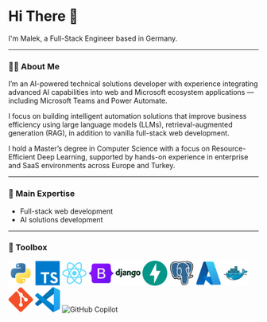 # Hi There 👋

I'm Malek, a Full-Stack Engineer based in Germany.  

---

### 👨‍💻 About Me
I’m an AI-powered technical solutions developer with experience integrating advanced AI capabilities into web and Microsoft ecosystem applications — including Microsoft Teams and Power Automate.

I focus on building intelligent automation solutions that improve business efficiency using large language models (LLMs), retrieval-augmented generation (RAG), in addition to vanilla full-stack web development. 

I hold a Master’s degree in Computer Science with a focus on Resource-Efficient Deep Learning, supported by hands-on experience in enterprise and SaaS environments across Europe and Turkey.

---

### 🚀 Main Expertise
- Full-stack web development  
- AI solutions development  

---

### 🧰 Toolbox
<p>
  <img src="https://github.com/devicons/devicon/blob/master/icons/python/python-original.svg" alt="Python" width="50" height="50"/>
  <img src="https://github.com/devicons/devicon/blob/master/icons/typescript/typescript-original.svg" alt="TypeScript" width="50" height="50"/>
  <img src="https://github.com/devicons/devicon/blob/master/icons/react/react-original.svg" alt="React" width="50" height="50"/>
  <img src="https://github.com/devicons/devicon/blob/master/icons/bootstrap/bootstrap-original.svg" alt="Bootstrap" width="50" height="50"/>
  <img src="https://github.com/devicons/devicon/blob/master/icons/django/django-plain-wordmark.svg" alt="Django" width="50" height="50"/>
  <img src="https://github.com/devicons/devicon/blob/master/icons/fastapi/fastapi-original.svg" alt="FastAPI" width="50" height="50"/>
  <img src="https://github.com/devicons/devicon/blob/master/icons/postgresql/postgresql-original.svg" alt="PostgreSQL" width="50" height="50"/>
  <img src="https://github.com/devicons/devicon/blob/master/icons/azure/azure-original.svg" alt="Azure" width="50" height="50"/>
  <img src="https://github.com/devicons/devicon/blob/master/icons/docker/docker-original.svg" alt="Docker" width="50" height="50"/>
  <img src="https://github.com/devicons/devicon/blob/master/icons/git/git-original.svg" alt="Git" width="50" height="50"/>
  <img src="https://github.com/devicons/devicon/blob/master/icons/vscode/vscode-original.svg" alt="VS Code" width="50" height="50"/>
  <img src="https://camo.githubusercontent.com/4923ee14ee70ca196174d70c4e1ea1ab591023c9750e5c862894ce3b26496bb7/68747470733a2f2f6769746875622e6769746875626173736574732e636f6d2f696d616765732f6d6f64756c65732f736974652f636f70696c6f742f636f70696c6f742e77656270" alt="GitHub Copilot" width="50" height="50"/>
</p>
